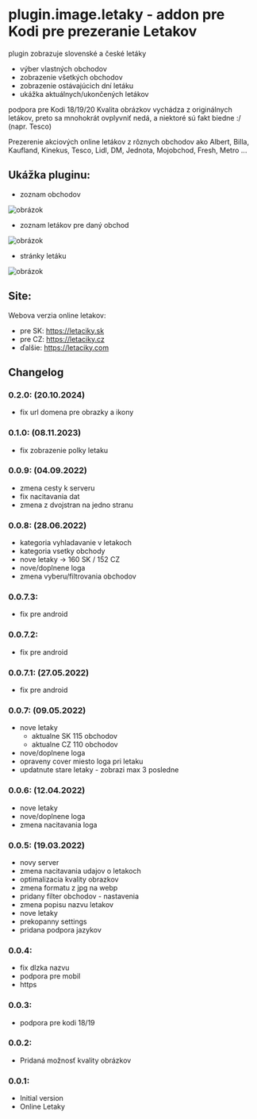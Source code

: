 # plugin.image.letaky - addon pre Kodi pre prezeranie Letakov

plugin zobrazuje slovenské a české letáky
- výber vlastných obchodov
- zobrazenie všetkých obchodov
- zobrazenie ostávajúcich dní letáku
- ukážka aktuálnych/ukončených letákov
  
podpora pre Kodi 18/19/20
Kvalita obrázkov vychádza z originálnych letákov, preto sa mnohokrát ovplyvniť nedá, a niektoré sú fakt biedne :/ (napr. Tesco)
 
Prezerenie akciových online letákov z rôznych obchodov ako Albert, Billa, Kaufland, Kinekus, Tesco, Lidl, DM, Jednota, Mojobchod, Fresh, Metro ...

## Ukážka pluginu:
- zoznam obchodov
  
![obrázok](https://github.com/jastrab/plugin.image.letaky/assets/6190406/5fa8201f-f4ec-4c78-89a4-05b2f3fc9154)

- zoznam letákov pre daný obchod
  
![obrázok](https://github.com/jastrab/plugin.image.letaky/assets/6190406/e59d8ecc-df79-471a-a3a8-4a84133bbc89)

- stránky letáku
  
![obrázok](https://github.com/jastrab/plugin.image.letaky/assets/6190406/62da1dfd-218b-41a0-acec-a24f9a7a510b)

## Site:
Webova verzia online letakov:
- pre SK: https://letaciky.sk
- pre CZ: https://letaciky.cz
- ďalšie: https://letaciky.com

## Changelog

### 0.2.0: (20.10.2024)
- fix url domena pre obrazky a ikony

### 0.1.0: (08.11.2023)
- fix zobrazenie polky letaku

### 0.0.9: (04.09.2022)
- zmena cesty k serveru
- fix nacitavania dat
- zmena z dvojstran na jedno stranu

### 0.0.8: (28.06.2022)
- kategoria vyhladavanie v letakoch
- kategoria vsetky obchody
- nove letaky -> 160 SK / 152 CZ
- nove/doplnene loga
- zmena vyberu/filtrovania obchodov

### 0.0.7.3:
- fix pre android
### 0.0.7.2:
- fix pre android
### 0.0.7.1: (27.05.2022)
- fix pre android

### 0.0.7: (09.05.2022)
- nove letaky 
   - aktualne SK 115 obchodov
   - aktualne CZ 110 obchodov
- nove/doplnene loga
- opraveny cover miesto loga pri letaku
- updatnute stare letaky - zobrazi max 3 posledne 

### 0.0.6: (12.04.2022)
- nove letaky
- nove/doplnene loga
- zmena nacitavania loga

### 0.0.5: (19.03.2022)
- novy server
- zmena nacitavania udajov o letakoch
- optimalizacia kvality obrazkov
- zmena formatu z jpg na webp
- pridany filter obchodov - nastavenia
- zmena popisu nazvu letakov
- nove letaky
- prekopanny settings 
- pridana podpora jazykov

### 0.0.4:
- fix dlzka nazvu
- podpora pre mobil
- https

### 0.0.3:
- podpora pre kodi 18/19

### 0.0.2:
- Pridaná možnosť kvality obrázkov

### 0.0.1:
- Initial version
- Online Letaky
